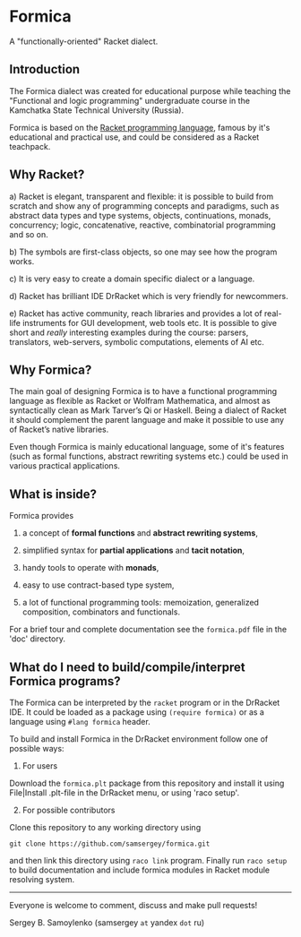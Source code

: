 Formica
=======

A "functionally-oriented" Racket dialect.

Introduction
------------

The Formica dialect was created for educational purpose while teaching the "Functional and logic programming" undergraduate course in the Kamchatka State Technical University (Russia).

Formica is based on the [Racket programming language](http://planet.racket-lang.org/), famous by it's educational and practical use, and could be considered as a Racket teachpack.


Why Racket?
-----------

  a) Racket is elegant, transparent and flexible: it is possible to build from scratch and show any of programming concepts and paradigms, such as abstract data types and type systems, objects, continuations, monads, concurrency; logic, concatenative, reactive, combinatorial programming and so on.
  
  b) The symbols are first-class objects, so one may see how the program works.

  c) It is very easy to create a domain specific dialect or a language.
  
  d) Racket has brilliant IDE DrRacket which is very friendly for newcommers.

  e) Racket has active community, reach libraries and provides a lot of real-life instruments for GUI development, web tools etc. It is possible to give short and *really* interesting examples during the course: parsers, translators, web-servers, symbolic computations, elements of AI etc.

Why Formica?
------------

The main goal of designing Formica is to have a functional programming language as flexible as Racket or Wolfram Mathematica, and almost as syntactically clean as Mark Tarver’s Qi or Haskell. Being a dialect of Racket it should complement the parent language and make it possible to use any of Racket’s native libraries.

Even though Formica is mainly educational language, some of it's features (such as formal functions, abstract rewriting systems etc.) could be used in various practical applications.

What is inside?
---------------

Formica provides
 
 1) a concept of **formal functions** and **abstract rewriting systems**,
 
 3) simplified syntax for **partial applications** and **tacit notation**,
  
 4) handy tools to operate with **monads**,
 
 5) easy to use contract-based type system,
 
 6) a lot of functional programming tools: memoization, generalized composition, combinators and functionals. 

For a brief tour and complete documentation see the `formica.pdf` file in the 'doc' directory.

What do I need to build/compile/interpret Formica programs?
-----------------------------------------------------------

The Formica can be interpreted by the `racket` program or in the DrRacket IDE. It could be loaded as a package using `(require formica)` or as a language using `#lang formica` header.

To build and install Formica in the DrRacket environment follow one of possible ways:
 
 1) For users

 Download the `formica.plt` package from this repository and install it using File|Install .plt-file in the DrRacket menu, or using 'raco setup'.

 2) For possible contributors

 Clone this repository to any working directory using 
 ```
 git clone https://github.com/samsergey/formica.git
 ``` 
 and then link this directory using `raco link` program. Finally run `raco setup` to build documentation and include formica modules in Racket module resolving system.

---------------------------------------------------------------

Everyone is welcome to comment, discuss and make pull requests!

Sergey B. Samoylenko (samsergey `at` yandex `dot` ru)
